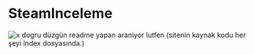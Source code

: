 # SteamInceleme
![x](https://media.discordapp.net/attachments/1292920339646517380/1342138757779947560/IMG_5763.gif?ex=67b88b9f&is=67b73a1f&hm=8c8906a62987948966b265bb41d9c0ecd316fd9c89aa6456481a8c18894c74be&)
dogru düzgün readme yapan araniyor lutfen
(sitenin kaynak kodu her şeyi index dosyasında.)
